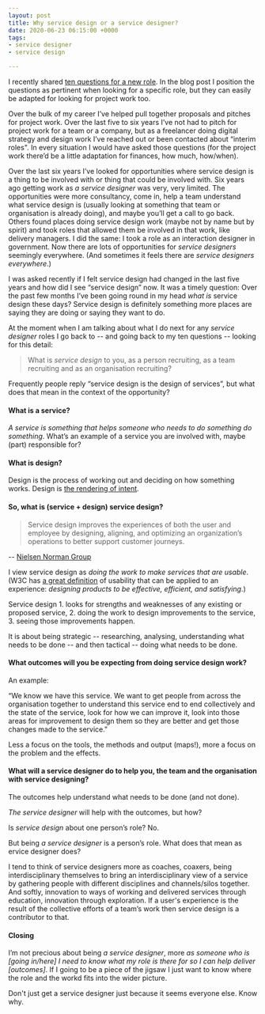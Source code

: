 ```yaml
---
layout: post
title: Why service design or a service designer?
date: 2020-06-23 06:15:00 +0000
tags:
- service designer
- service design

---
```

I recently shared [ten questions for a new role](https://www.ermlikeyeah.com/ten-questions-for-a-new-role/). In the blog post I position the questions as pertinent when looking for a specific role, but they can easily be adapted for looking for project work too.

Over the bulk of my career I’ve helped pull together proposals and pitches for project work. Over the last five to six years I’ve not had to pitch for project work for a team or a company, but as a freelancer doing digital strategy and design work I’ve reached out or been contacted about “interim roles". In every situation I would have asked those questions (for the project work there’d be a little adaptation for finances, how much, how/when).

Over the last six years I’ve looked for opportunities where service design is a thing to be involved with or thing that could be involved with. Six years ago getting work as _a service designer_ was very, very limited. The opportunities were more consultancy, come in, help a team understand what service design is (usually looking at something that team or organisation is already doing), and maybe you’ll get a call to go back. Others found places doing service design work (maybe not by name but by spirit) and took roles that allowed them be involved in that work, like delivery managers. I did the same: I took a role as an interaction designer in government. Now there are lots of opportunities for _service designers_ seemingly everywhere. (And sometimes it feels there are _service designers everywhere_.)

I was asked recently if I felt service design had changed in the last five years and how did I see “service design” now. It was a timely question: Over the past few months I’ve been going round in my head _what is_ service design these days? Service design is definitely something more places are saying they are doing or saying they want to do.

At the moment when I am talking about what I do next for any _service designer_ roles I go back to -- and going back to my ten questions -- looking for this detail:

> What is _service design_ to you, as a person recruiting, as a team recruiting and as an organisation recruiting?

Frequently people reply “service design is the design of services”, but what does that mean in the context of the opportunity?

#### What is a service?

_A service is something that helps someone who needs to do something do something_. What’s an example of a service you are involved with, maybe (part) responsible for?

#### What is design?

Design is the process of working out and deciding on how something works. Design is [the rendering of intent](https://articles.uie.com/design_rendering_intent/).

#### So, what is (service + design) service design?

> Service design improves the experiences of both the user and employee by designing, aligning, and optimizing an organization’s operations to better support customer journeys.

-- [Nielsen Norman Group](https://www.nngroup.com/articles/service-design-101)

I view service design as _doing the work to make services that are usable_. (W3C has [a great definition](https://www.w3.org/WAI/fundamentals/accessibility-usability-inclusion/#terms) of usability that can be applied to an experience: _designing products to be effective, efficient, and satisfying_.)

Service design 1. looks for strengths and weaknesses of any existing or proposed service, 2. doing the work to design improvements to the service, 3. seeing those improvements happen.

It is about being strategic -- researching, analysing, understanding what needs to be done -- and then tactical -- doing what needs to be done.

#### What outcomes will you be expecting from doing service design work?

An example:

“We know we have this service. We want to get people from across the organisation together to understand this service end to end collectively and the state of the service, look for how we can improve it, look into those areas for improvement to design them so they are better and get those changes made to the service."

Less a focus on the tools, the methods and output (maps!), more a focus on the problem and the effects.

#### What will a service designer do to help you, the team and the organisation with service designing?

The outcomes help understand what needs to be done (and not done).

_The service designer_ will help with the outcomes, but how?

Is _service design_ about one person’s role? No.

But being _a service designer_ is a person’s role. What does that mean as ervice designer does?

I tend to think of service designers more as coaches, coaxers, being interdisciplinary themselves to bring an interdisciplinary view of a service by gathering people with different disciplines and channels/silos together. And softly, innovation to ways of working and delivered services through education, innovation through exploration. If a user's experience is the result of the collective efforts of a team’s work then service design is a contributor to that.

#### Closing

I’m not precious about being _a service designer_, more _as someone who is \[going in/here\] I need to know what my role is there for so I can help deliver \[outcomes\]_. If I going to be a piece of the jigsaw I just want to know where the role and the workd fits into the wider picture.

Don't just get a service designer just because it seems everyone else. Know why.